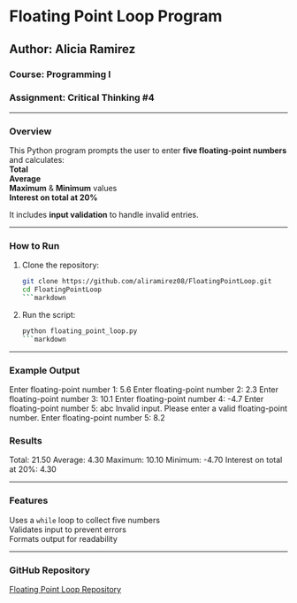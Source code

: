 # **Floating Point Loop Program**

## **Author:** Alicia Ramirez  

### **Course:** Programming I  

### **Assignment:** Critical Thinking #4  

---

### **Overview**

This Python program prompts the user to enter **five floating-point numbers** and calculates:  
**Total**  
**Average**  
**Maximum** & **Minimum** values  
**Interest on total at 20%**  

It includes **input validation** to handle invalid entries.

---

### **How to Run**

1. Clone the repository:  

   ```bash
   git clone https://github.com/aliramirez08/FloatingPointLoop.git
   cd FloatingPointLoop
   ```markdown

2. Run the script:  

   ```bash
   python floating_point_loop.py
   ```markdown

---

### **Example Output**

Enter floating-point number 1: 5.6
Enter floating-point number 2: 2.3
Enter floating-point number 3: 10.1
Enter floating-point number 4: -4.7
Enter floating-point number 5: abc
Invalid input. Please enter a valid floating-point number.
Enter floating-point number 5: 8.2

### Results

Total: 21.50
Average: 4.30
Maximum: 10.10
Minimum: -4.70
Interest on total at 20%: 4.30

---

### **Features**

Uses a `while` loop to collect five numbers  
Validates input to prevent errors  
Formats output for readability  

---

### **GitHub Repository**

[Floating Point Loop Repository](https://github.com/aliramirez08/FloatingPointLoop.git)
